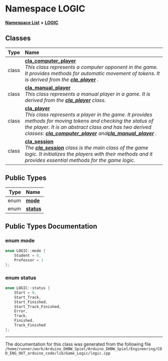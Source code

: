 

# Namespace LOGIC



[**Namespace List**](namespaces.md) **>** [**LOGIC**](namespaceLOGIC.md)




















## Classes

| Type | Name |
| ---: | :--- |
| class | [**cla\_computer\_player**](classLOGIC_1_1cla__computer__player.md) <br>_This class represents a computer opponent in the game. It provides methods for automatic movement of tokens. It is derived from the_ [_**cla\_player**_](classLOGIC_1_1cla__player.md) _._ |
| class | [**cla\_manual\_player**](classLOGIC_1_1cla__manual__player.md) <br>_This class represents a manual player in a game. It is derived from the_ [_**cla\_player**_](classLOGIC_1_1cla__player.md) _class._ |
| class | [**cla\_player**](classLOGIC_1_1cla__player.md) <br>_This class represents a player in the game. It provides methods for moving tokens and checking the status of the player. It is an abstract class and has two derived classes:_ [_**cla\_computer\_player**_](classLOGIC_1_1cla__computer__player.md) _and_[_**cla\_manual\_player**_](classLOGIC_1_1cla__manual__player.md) _._ |
| class | [**cla\_session**](classLOGIC_1_1cla__session.md) <br>_The_ [_**cla\_session**_](classLOGIC_1_1cla__session.md) _class is the main class of the game logic. It initializes the players with their methods and it provides essential methods for the game logic._ |


## Public Types

| Type | Name |
| ---: | :--- |
| enum  | [**mode**](#enum-mode)  <br> |
| enum  | [**status**](#enum-status)  <br> |
















































## Public Types Documentation




### enum mode 

```C++
enum LOGIC::mode {
    Student = 0,
    Professor = 1
};
```






### enum status 

```C++
enum LOGIC::status {
    Start = 0,
    Start_Track,
    Start_Finished,
    Start_Track_Finished,
    Error,
    Track,
    Finished,
    Track_Finished
};
```




------------------------------
The documentation for this class was generated from the following file `/home/runner/work/Arduino_DHBW_Spiel/Arduino_DHBW_Spiel/Engineering/COD_ENG_OUT_arduino_code/lib/Game_Logic/logic.cpp`

